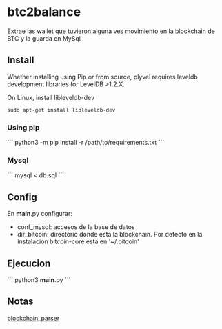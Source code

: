 # btc2balance

Extrae las wallet que tuvieron alguna ves movimiento en la blockchain de BTC y la guarda en MySql

## Install 

Whether installing using Pip or from source, plyvel requires leveldb development libraries for LevelDB >1.2.X.

On Linux, install libleveldb-dev

```
sudo apt-get install libleveldb-dev
```
### Using pip
´´´
python3 -m pip install -r /path/to/requirements.txt
´´´
### Mysql
´´´
mysql < db.sql
´´´

## Config

En __main__.py configurar:
- conf_mysql: accesos de la base de datos
- dir_bitcoin: directorio donde esta la blockchain. Por defecto en la instalacion bitcoin-core esta en '~/.bitcoin'

## Ejecucion
´´´
python3 __main__.py
´´´

## Notas

[blockchain_parser](https://github.com/alecalve/python-bitcoin-blockchain-parser)